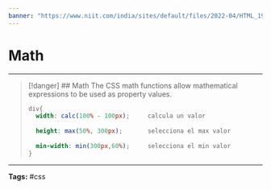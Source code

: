 ```yaml
---
banner: "https://www.niit.com/india/sites/default/files/2022-04/HTML_1920x565px.jpg"
---
```


# Math
<hr> 

> [!danger] ## Math
> The CSS math functions allow mathematical expressions to be used as property values.
> 
> ```css
> div{
> 	width: calc(100% - 100px);     calcula un valor
> 	
> 	height: max(50%, 300px);       selecciona el max valor
> 	
> 	min-width: min(300px,60%);     selecciona el min valor
> }
> ```
<hr>
<b>Tags:</b> #css 